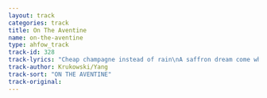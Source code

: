 ```yaml
---
layout: track
categories: track
title: On The Aventine
name: on-the-aventine
type: ahfow_track
track-id: 328
track-lyrics: "Cheap champagne instead of rain\nA saffron dream come what will\nThe birds that sing in the middle of the night\nWhile the roses bloom on the hill\nPeace within and traffic's outside\nThe markets are closed\nThe day we sing in the middle of the night\nWhile the roses bloom\nA lightning storm to keep you warm\nYellow light standing still\nOn the Aventine\nOn the Aventine Hill"
track-author: Krukowski/Yang
track-sort: "ON THE AVENTINE"
track-original: 
---
```

